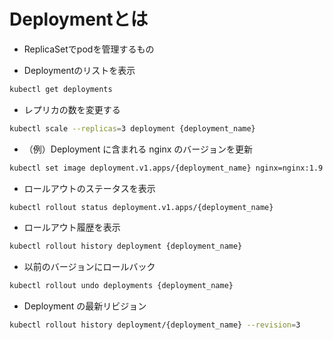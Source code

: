 # Deploymentとは
- ReplicaSetでpodを管理するもの

- Deploymentのリストを表示
```sh
kubectl get deployments
```

- レプリカの数を変更する
```sh
kubectl scale --replicas=3 deployment {deployment_name}
```

- （例）Deployment に含まれる nginx のバージョンを更新
```sh
kubectl set image deployment.v1.apps/{deployment_name} nginx=nginx:1.9.1 --record
```

- ロールアウトのステータスを表示
```sh
kubectl rollout status deployment.v1.apps/{deployment_name}
```

- ロールアウト履歴を表示
```sh
kubectl rollout history deployment {deployment_name}
```

- 以前のバージョンにロールバック
```sh
kubectl rollout undo deployments {deployment_name}
```

- Deployment の最新リビジョン
```sh
kubectl rollout history deployment/{deployment_name} --revision=3
```
